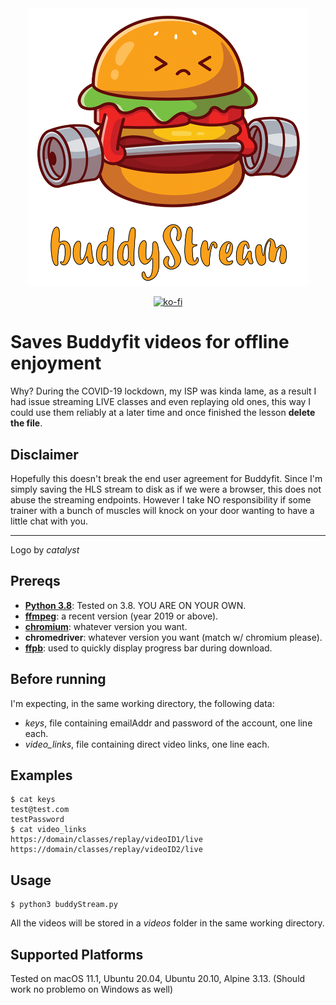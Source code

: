 <div align="center">
  <img src="./assets/logo.png" width="450" />

  [![ko-fi](https://ko-fi.com/img/githubbutton_sm.svg)](https://ko-fi.com/F1F7ABOVF)
</div>

# Saves Buddyfit videos for offline enjoyment

Why? During the COVID-19 lockdown, my ISP was kinda lame, as a result I had issue streaming LIVE classes and even replaying old ones, this way I could use them reliably at a later time and once finished the lesson **delete the file**.

## Disclaimer

Hopefully this doesn't break the end user agreement for Buddyfit. Since I'm simply saving the HLS stream to disk as if we were a browser, this does not abuse the streaming endpoints. However I take NO responsibility if some trainer with a bunch of muscles will knock on your door wanting to have a little chat with you.

___
Logo by *catalyst*

## Prereqs

- [**Python 3.8**][python]: Tested on 3.8. YOU ARE ON YOUR OWN.
- [**ffmpeg**][ffmpeg]: a recent version (year 2019 or above).
- [**chromium**][chromium]: whatever version you want.
- **chromedriver**: whatever version you want (match w/ chromium please).
- [**ffpb**][ffpb]: used to quickly display progress bar during download.


[ffmpeg]: https://www.ffmpeg.org/download.html
[python]: https://www.python.org/downloads/
[chromium]: https://www.chromium.org/getting-involved/download-chromium
[ffpb]: https://github.com/althonos/ffpb

## Before running
I'm expecting, in the same working directory, the following data:
- *keys*, file containing emailAddr and password of the account, one line each.
- *video_links*, file containing direct video links, one line each.

## Examples
```
$ cat keys
test@test.com
testPassword
$ cat video_links
https://domain/classes/replay/videoID1/live
https://domain/classes/replay/videoID2/live
```

## Usage

```
$ python3 buddyStream.py
```
All the videos will be stored in a *videos* folder in the same working directory.

## Supported Platforms
Tested on macOS 11.1, Ubuntu 20.04, Ubuntu 20.10, Alpine 3.13. (Should work no problemo on Windows as well)
